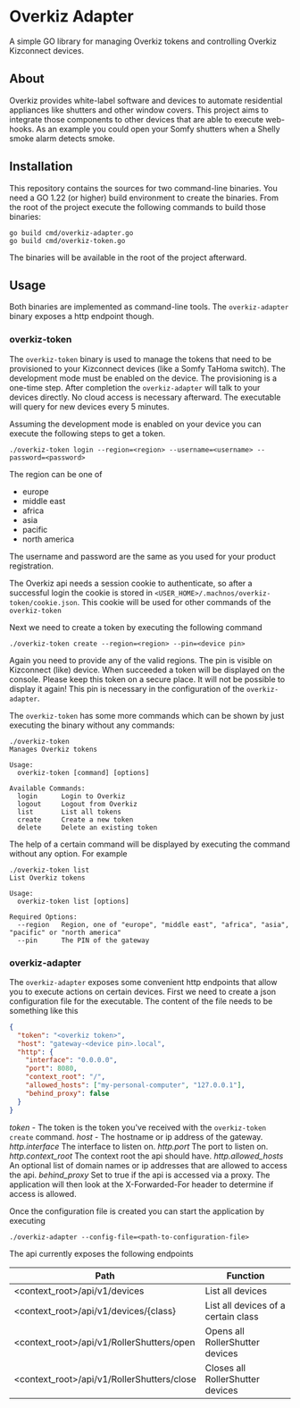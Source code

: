 # Overkiz Adapter #
A simple GO library for managing Overkiz tokens and controlling Overkiz Kizconnect devices.

## About ##
Overkiz provides white-label software and devices to automate residential appliances like shutters and other 
window covers. This project aims to integrate those components to other devices that are able to execute web-hooks.
As an example you could open your Somfy shutters when a Shelly smoke alarm detects smoke.

## Installation ##
This repository contains the sources for two command-line binaries. You need a GO 1.22 (or higher) build environment
to create the binaries. From the root of the project execute the following commands to build those binaries:
```shell
go build cmd/overkiz-adapter.go
go build cmd/overkiz-token.go
```
The binaries will be available in the root of the project afterward.

## Usage ##
Both binaries are implemented as command-line tools. The `overkiz-adapter` binary exposes a http endpoint though. 

### overkiz-token ###
The `overkiz-token` binary is used to manage the tokens that need to be provisioned to your Kizconnect devices (like a
Somfy TaHoma switch). The development mode must be enabled on the device. The provisioning is a one-time step. After
completion the `overkiz-adapter` will talk to your devices directly. No cloud access is necessary afterward.
The executable will query for new devices every 5 minutes.

Assuming the development mode is enabled on your device you can execute the following steps to get a token.
```shell
./overkiz-token login --region=<region> --username=<username> --password=<password>
```

The region can be one of
* europe
* middle east
* africa 
* asia 
* pacific
* north america

The username and password are the same as you used for your product registration.

The Overkiz api needs a session cookie to authenticate, so after a successful login the cookie is stored in 
`<USER_HOME>/.machnos/overkiz-token/cookie.json`. This cookie will be used for other commands of the `overkiz-token`

Next we need to create a token by executing the following command
```shell
./overkiz-token create --region=<region> --pin=<device pin>
```

Again you need to provide any of the valid regions. The pin is visible on Kizconnect (like) device. When succeeded a 
token will be displayed on the console. Please keep this token on a secure place. It will not be possible to display it
again! This pin is necessary in the configuration of the `overkiz-adapter`.

The `overkiz-token` has some more commands which can be shown by just executing the binary without any commands:
```shell
./overkiz-token
Manages Overkiz tokens

Usage:
  overkiz-token [command] [options]

Available Commands:
  login      Login to Overkiz
  logout     Logout from Overkiz
  list       List all tokens
  create     Create a new token
  delete     Delete an existing token
```

The help of a certain command will be displayed by executing the command without any option. For example 
```shell
./overkiz-token list
List Overkiz tokens

Usage:
  overkiz-token list [options]

Required Options:
  --region   Region, one of "europe", "middle east", "africa", "asia", "pacific" or "north america"
  --pin      The PIN of the gateway
```

### overkiz-adapter ###
The `overkiz-adapter` exposes some convenient http endpoints that allow you to execute actions on certain devices. 
First we need to create a json configuration file for the executable. The content of the file needs to be something like this
```json
{
  "token": "<overkiz token>",
  "host": "gateway-<device pin>.local",
  "http": {
    "interface": "0.0.0.0",
    "port": 8080,
    "context_root": "/",
    "allowed_hosts": ["my-personal-computer", "127.0.0.1"],
    "behind_proxy": false
  }
}
```
*token* - The token is the token you've received with the `overkiz-token create` command.
*host* - The hostname or ip address of the gateway.
*http.interface* The interface to listen on. 
*http.port* The port to listen on.
*http.context_root* The context root the api should have.
*http.allowed_hosts* An optional list of domain names or ip addresses that are allowed to access the api.
*behind_proxy* Set to true if the api is accessed via a proxy. The application will then look at the X-Forwarded-For header to determine if access is allowed.

Once the configuration file is created you can start the application by executing
```shell
./overkiz-adapter --config-file=<path-to-configuration-file>
```

The api currently exposes the following endpoints

| Path                                       | Function                            |
|--------------------------------------------|-------------------------------------|
| <context_root>/api/v1/devices              | List all devices                    |
| <context_root>/api/v1/devices/{class}      | List all devices of a certain class | 
| <context_root>/api/v1/RollerShutters/open  | Opens all RollerShutter devices     |
| <context_root>/api/v1/RollerShutters/close | Closes all RollerShutter devices    |

